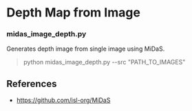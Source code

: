 # Depth Map from Image

### midas_image_depth.py

Generates depth image from single image using MiDaS.

> python midas_image_depth.py --src "PATH_TO_IMAGES"

## References

- https://github.com/isl-org/MiDaS
